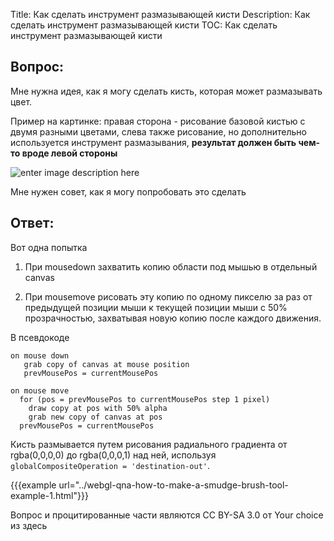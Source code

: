 Title: Как сделать инструмент размазывающей кисти
Description: Как сделать инструмент размазывающей кисти
TOC: Как сделать инструмент размазывающей кисти

## Вопрос:

Мне нужна идея, как я могу сделать кисть, которая может размазывать цвет.

Пример на картинке: правая сторона - рисование базовой кистью с двумя разными цветами, слева также рисование, но дополнительно используется инструмент размазывания, **результат должен быть чем-то вроде левой стороны**

![enter image description here][1]

Мне нужен совет, как я могу попробовать это сделать

  [1]: http://i.stack.imgur.com/oyaBs.png

## Ответ:

Вот одна попытка

1. При mousedown захватить копию области под мышью в отдельный canvas

2. При mousemove рисовать эту копию по одному пикселю за раз от предыдущей позиции мыши к текущей позиции мыши с 50% прозрачностью, захватывая новую копию после каждого движения.

В псевдокоде

```
on mouse down
   grab copy of canvas at mouse position
   prevMousePos = currentMousePos

on mouse move
  for (pos = prevMousePos to currentMousePos step 1 pixel) 
    draw copy at pos with 50% alpha
    grab new copy of canvas at pos
  prevMousePos = currentMousePos
```

Кисть размывается путем рисования радиального градиента от rgba(0,0,0,0) до rgba(0,0,0,1) над ней, используя `globalCompositeOperation = 'destination-out'`.  


{{{example url="../webgl-qna-how-to-make-a-smudge-brush-tool-example-1.html"}}}




<div class="so">
  <div>Вопрос и процитированные части являются 
    CC BY-SA 3.0 от
    <a data-href="https://stackoverflow.com/users/4270436">Your choice</a>
    из
    <a data-href="https://stackoverflow.com/questions/28197378">здесь</a>
  </div>
</div> 